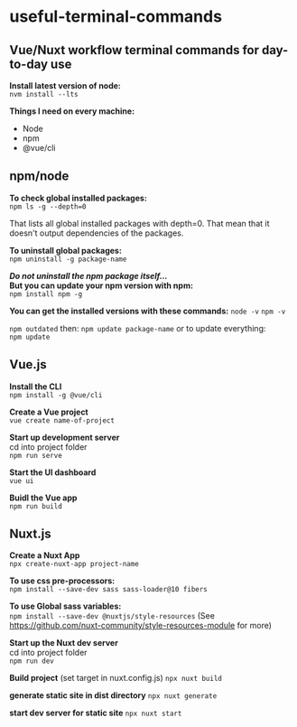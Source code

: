 # useful-terminal-commands

## Vue/Nuxt workflow terminal commands for day-to-day use

**Install latest version of node:**  
`nvm install --lts`

**Things I need on every machine:**

- Node
- npm
- @vue/cli

## npm/node

**To check global installed packages:**  
`npm ls -g --depth=0`

That lists all global installed packages with depth=0. That mean that it doesn't output dependencies of the packages.

**To uninstall global packages:**  
`npm uninstall -g package-name`

**_Do not uninstall the npm package itself..._**  
**But you can update your npm version with npm:**  
`npm install npm -g`

**You can get the installed versions with these commands:**
`node -v`
`npm -v`

`npm outdated`
then:
`npm update package-name`
or to update everything:  
`npm update`

## Vue.js

**Install the CLI**  
`npm install -g @vue/cli`

**Create a Vue project**  
`vue create name-of-project`

**Start up development server**  
cd into project folder  
`npm run serve`

**Start the UI dashboard**  
`vue ui`

**Buidl the Vue app**  
`npm run build`

## Nuxt.js

**Create a Nuxt App**  
`npx create-nuxt-app project-name`

**To use css pre-processors:**  
`npm install --save-dev sass sass-loader@10 fibers`

**To use Global sass variables:**  
`npm install --save-dev @nuxtjs/style-resources`
(See https://github.com/nuxt-community/style-resources-module for more)

**Start up the Nuxt dev server**  
cd into project folder  
`npm run dev`

**Build project**
(set target in nuxt.config.js)
`npx nuxt build`

**generate static site in dist directory**
`npx nuxt generate`

**start dev server for static site**
`npx nuxt start`
